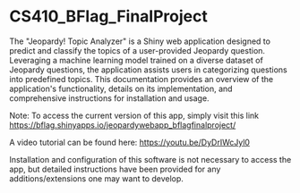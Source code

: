 # CS410_BFlag_FinalProject
The "Jeopardy! Topic Analyzer" is a Shiny web application designed to predict and classify the
topics of a user-provided Jeopardy question. Leveraging a machine learning model trained on a
diverse dataset of Jeopardy questions, the application assists users in categorizing questions into
predefined topics. This documentation provides an overview of the application's functionality,
details on its implementation, and comprehensive instructions for installation and usage.

Note: To access the current version of this app, simply visit this link 
https://bflag.shinyapps.io/jeopardywebapp_bflagfinalproject/

A video tutorial can be found here: https://youtu.be/DyDrIWcJyl0

Installation and configuration of this software is not necessary to access the app, but detailed
instructions have been provided for any additions/extensions one may want to develop.
